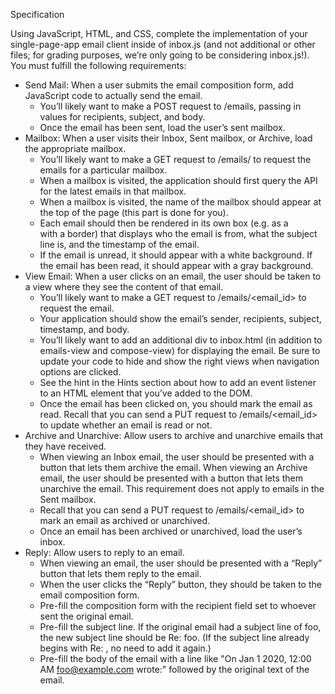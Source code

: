 Specification

Using JavaScript, HTML, and CSS, complete the implementation of your single-page-app email client inside of inbox.js (and not additional or other files; for grading purposes, we’re only going to be considering inbox.js!). You must fulfill the following requirements:

  - Send Mail: When a user submits the email composition form, add JavaScript code to actually send the email.
     - You’ll likely want to make a POST request to /emails, passing in values for recipients, subject, and body.
     - Once the email has been sent, load the user’s sent mailbox.
  - Mailbox: When a user visits their Inbox, Sent mailbox, or Archive, load the appropriate mailbox.
     - You’ll likely want to make a GET request to /emails/<mailbox> to request the emails for a particular mailbox.
     - When a mailbox is visited, the application should first query the API for the latest emails in that mailbox.
     - When a mailbox is visited, the name of the mailbox should appear at the top of the page (this part is done for you).
     - Each email should then be rendered in its own box (e.g. as a <div> with a border) that displays who the email is from, what the subject line is, and the timestamp of the email.
     - If the email is unread, it should appear with a white background. If the email has been read, it should appear with a gray background.
  - View Email: When a user clicks on an email, the user should be taken to a view where they see the content of that email.
     - You’ll likely want to make a GET request to /emails/<email_id> to request the email.
     - Your application should show the email’s sender, recipients, subject, timestamp, and body.
     - You’ll likely want to add an additional div to inbox.html (in addition to emails-view and compose-view) for displaying the email. Be sure to update your code to hide and show the right views when navigation options are clicked.
     - See the hint in the Hints section about how to add an event listener to an HTML element that you’ve added to the DOM.
     - Once the email has been clicked on, you should mark the email as read. Recall that you can send a PUT request to /emails/<email_id> to update whether an email is read or not.
  - Archive and Unarchive: Allow users to archive and unarchive emails that they have received.
     - When viewing an Inbox email, the user should be presented with a button that lets them archive the email. When viewing an Archive email, the user should be presented with a button that lets them unarchive the email. This requirement does not apply to emails in the Sent mailbox.
     - Recall that you can send a PUT request to /emails/<email_id> to mark an email as archived or unarchived.
     - Once an email has been archived or unarchived, load the user’s inbox.
  - Reply: Allow users to reply to an email.
     - When viewing an email, the user should be presented with a “Reply” button that lets them reply to the email.
     - When the user clicks the “Reply” button, they should be taken to the email composition form.
     - Pre-fill the composition form with the recipient field set to whoever sent the original email.
     - Pre-fill the subject line. If the original email had a subject line of foo, the new subject line should be Re: foo. (If the subject line already begins with Re: , no need to add it again.)
     - Pre-fill the body of the email with a line like "On Jan 1 2020, 12:00 AM foo@example.com wrote:" followed by the original text of the email.
